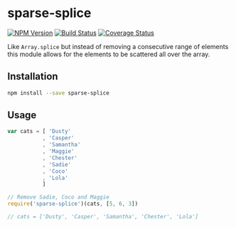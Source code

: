 # sparse-splice

[![NPM Version][npm-image]](https://npmjs.org/package/sparse-splice)
[![Build Status][travis-image]](https://travis-ci.org/keis/sparse-splice)
[![Coverage Status][coveralls-image]](https://coveralls.io/r/keis/sparse-splice?branch=master)

Like `Array.splice` but instead of removing a consecutive range of elements this module allows for the elements to be scattered all over the array.

## Installation

```bash
npm install --save sparse-splice
```

## Usage

```javascript
var cats = [ 'Dusty'
           , 'Casper'
           , 'Samantha'
           , 'Maggie'
           , 'Chester'
           , 'Sadie'
           , 'Coco'
           , 'Lola'
           ]

// Remove Sadie, Coco and Maggie
require('sparse-splice')(cats, [5, 6, 3])

// cats = ['Dusty', 'Casper', 'Samantha', 'Chester', 'Lola']
```

[npm-image]: https://img.shields.io/npm/v/sparse-splice.svg?style=flat
[travis-image]: https://img.shields.io/travis/keis/sparse-splice.svg?style=flat
[coveralls-image]: https://img.shields.io/coveralls/keis/sparse-splice.svg?style=flat
